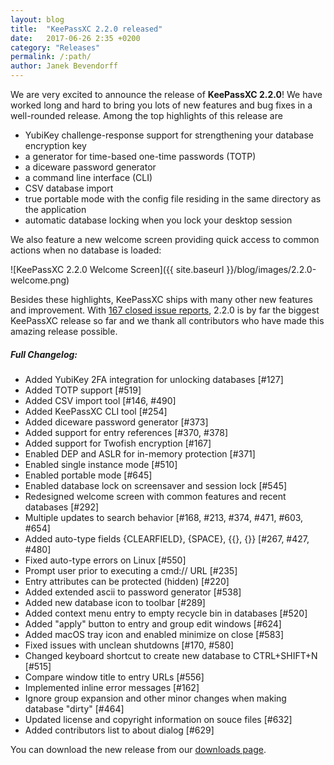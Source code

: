 ```yaml
---
layout: blog
title:  "KeePassXC 2.2.0 released"
date:   2017-06-26 2:35 +0200
category: "Releases"
permalink: /:path/
author: Janek Bevendorff
---
```


We are very excited to announce the release of **KeePassXC 2.2.0**!
We have worked long and hard to bring you lots of new features and bug fixes in a well-rounded release.
Among the top highlights of this release are

* YubiKey challenge-response support for strengthening your database encryption key
* a generator for time-based one-time passwords (TOTP)
* a diceware password generator
* a command line interface (CLI)
* CSV database import
* true portable mode with the config file residing in the same directory as the application
* automatic database locking when you lock your desktop session

We also feature a new welcome screen providing quick access to common actions when no database is loaded:

![KeePassXC 2.2.0 Welcome Screen]({{ site.baseurl }}/blog/images/2.2.0-welcome.png)

Besides these highlights, KeePassXC ships with many other new features and improvement. With
[167 closed issue reports](https://github.com/keepassxreboot/keepassxc/milestone/2?closed=1), 2.2.0 is
by far the biggest KeePassXC release so far and we thank all contributors who have made this amazing release possible.

##### Full Changelog:
- Added YubiKey 2FA integration for unlocking databases [#127]
- Added TOTP support [#519]
- Added CSV import tool [#146, #490]
- Added KeePassXC CLI tool [#254]
- Added diceware password generator [#373]
- Added support for entry references [#370, #378]
- Added support for Twofish encryption [#167]
- Enabled DEP and ASLR for in-memory protection [#371]
- Enabled single instance mode [#510]
- Enabled portable mode [#645]
- Enabled database lock on screensaver and session lock [#545]
- Redesigned welcome screen with common features and recent databases [#292]
- Multiple updates to search behavior [#168, #213, #374, #471, #603, #654]
- Added auto-type fields \{CLEARFIELD\}, \{SPACE\}, \{\{\}, \{\}\} [#267, #427, #480]
- Fixed auto-type errors on Linux [#550]
- Prompt user prior to executing a cmd:// URL [#235]
- Entry attributes can be protected (hidden) [#220]
- Added extended ascii to password generator [#538]
- Added new database icon to toolbar [#289]
- Added context menu entry to empty recycle bin in databases [#520]
- Added "apply" button to entry and group edit windows [#624]
- Added macOS tray icon and enabled minimize on close [#583]
- Fixed issues with unclean shutdowns [#170, #580]
- Changed keyboard shortcut to create new database to CTRL+SHIFT+N [#515]
- Compare window title to entry URLs [#556]
- Implemented inline error messages [#162]
- Ignore group expansion and other minor changes when making database "dirty" [#464]
- Updated license and copyright information on souce files [#632]
- Added contributors list to about dialog [#629]

You can download the new release from our [downloads page](/download).
